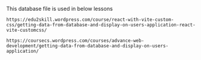 This database file is used in below lessons

```
https://edu2skill.wordpress.com/course/react-with-vite-custom-css/getting-data-from-database-and-display-on-users-application-react-vite-customcss/
```

```
https://coursecs.wordpress.com/courses/advance-web-development/getting-data-from-database-and-display-on-users-application/
```


